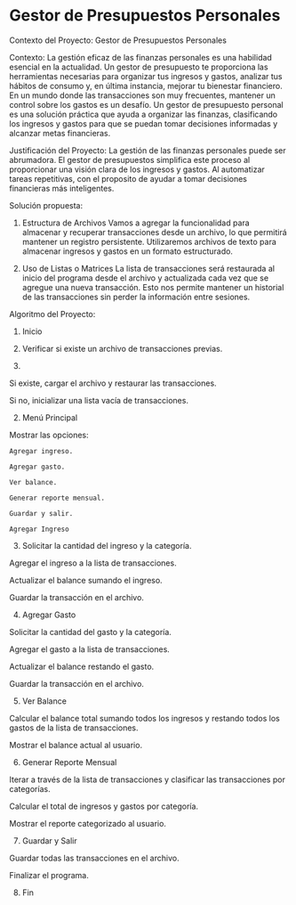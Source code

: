 # Gestor de Presupuestos Personales 

Contexto del Proyecto: 
Gestor de Presupuestos Personales

Contexto:
La gestión eficaz de las finanzas personales es una habilidad esencial en la actualidad. Un gestor de presupuesto te proporciona las herramientas necesarias para organizar tus ingresos y gastos, analizar tus hábitos de consumo y, en última instancia, mejorar tu bienestar financiero. En un mundo donde las transacciones son muy frecuentes, mantener un control sobre los gastos es un desafío. Un gestor de presupuesto personal es una solución práctica que ayuda a organizar las finanzas, clasificando los ingresos y gastos para que se puedan tomar decisiones informadas y alcanzar metas financieras.

Justificación del Proyecto:
La gestión de las finanzas personales puede ser abrumadora. El gestor de presupuestos simplifica este proceso al proporcionar una visión clara de los ingresos y gastos. Al automatizar tareas repetitivas, con el proposito de ayudar a tomar decisiones financieras más inteligentes.

Solución propuesta:
1. Estructura de Archivos
Vamos a agregar la funcionalidad para almacenar y recuperar transacciones desde un archivo, lo que permitirá mantener un registro persistente. Utilizaremos archivos de texto para almacenar ingresos y gastos en un formato estructurado.

2. Uso de Listas o Matrices
La lista de transacciones será restaurada al inicio del programa desde el archivo y actualizada cada vez que se agregue una nueva transacción. Esto nos permite mantener un historial de las transacciones sin perder la información entre sesiones.

Algoritmo del Proyecto:
1. Inicio

2. Verificar si existe un archivo de transacciones previas.
3. 
Si existe, cargar el archivo y restaurar las transacciones.

Si no, inicializar una lista vacía de transacciones.

2. Menú Principal

  Mostrar las opciones:
  
    Agregar ingreso.
    
    Agregar gasto.
    
    Ver balance.
    
    Generar reporte mensual.
    
    Guardar y salir.
    
    Agregar Ingreso

3. Solicitar la cantidad del ingreso y la categoría.

Agregar el ingreso a la lista de transacciones.

Actualizar el balance sumando el ingreso.

Guardar la transacción en el archivo.

4. Agregar Gasto

Solicitar la cantidad del gasto y la categoría.

Agregar el gasto a la lista de transacciones.

Actualizar el balance restando el gasto.

Guardar la transacción en el archivo.

5. Ver Balance

Calcular el balance total sumando todos los ingresos y restando todos los gastos de la lista de transacciones.

Mostrar el balance actual al usuario.

6. Generar Reporte Mensual

Iterar a través de la lista de transacciones y clasificar las transacciones por categorías.

Calcular el total de ingresos y gastos por categoría.

Mostrar el reporte categorizado al usuario.

7. Guardar y Salir

Guardar todas las transacciones en el archivo.

Finalizar el programa.

8. Fin
